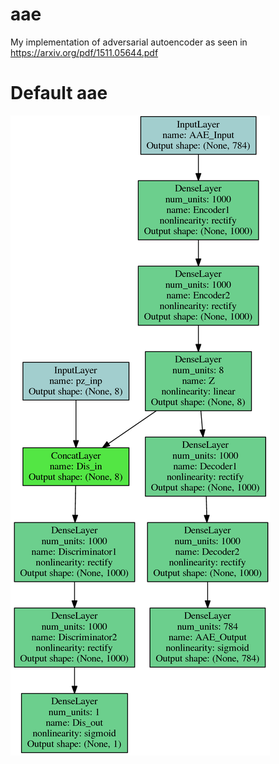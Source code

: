 # aae
My implementation of adversarial autoencoder as seen in https://arxiv.org/pdf/1511.05644.pdf

# Default aae
![alt text](https://github.com/davidath/aae/raw/master/cfg/AAE_default.png "Logo Title Text 1")
